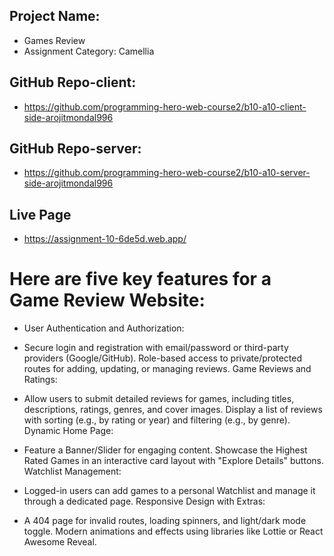 ## Project Name: 
* Games Review
* Assignment Category: Camellia

## GitHub Repo-client: 
* https://github.com/programming-hero-web-course2/b10-a10-client-side-arojitmondal996

## GitHub Repo-server: 
* https://github.com/programming-hero-web-course2/b10-a10-server-side-arojitmondal996

## Live Page
* https://assignment-10-6de5d.web.app/

# Here are five key features for a Game Review Website:

* User Authentication and Authorization:

* Secure login and registration with email/password or third-party providers (Google/GitHub).
Role-based access to private/protected routes for adding, updating, or managing reviews.
Game Reviews and Ratings:

* Allow users to submit detailed reviews for games, including titles, descriptions, ratings, genres, and cover images.
Display a list of reviews with sorting (e.g., by rating or year) and filtering (e.g., by genre).
Dynamic Home Page:

* Feature a Banner/Slider for engaging content.
Showcase the Highest Rated Games in an interactive card layout with "Explore Details" buttons.
Watchlist Management:

* Logged-in users can add games to a personal Watchlist and manage it through a dedicated page.
Responsive Design with Extras:

* A 404 page for invalid routes, loading spinners, and light/dark mode toggle.
Modern animations and effects using libraries like Lottie or React Awesome Reveal.